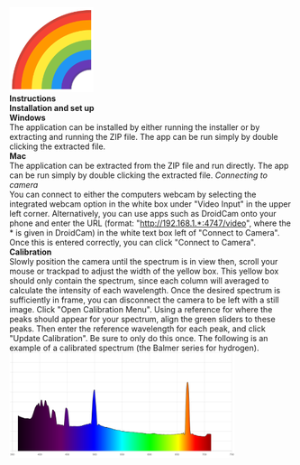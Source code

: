 <img src="assets/icon.png" width="150"/>  <br />
<b> Instructions </b> <br />
<b> Installation and set up </b>  <br />
<b> Windows </b> <br />
The application can be installed by either running the installer or by extracting and running the ZIP file.  The app can be run simply by double clicking the extracted file. <br />
<b> Mac </b> <br />
The application can be extracted from the ZIP file and run directly. The app can be run simply by double clicking the extracted file. 
*Connecting to camera* <br />
You can connect to either the computers webcam by selecting the integrated webcam option in the white box under "Video Input" in the upper left corner. Alternatively, you can use apps such as DroidCam onto your phone and enter the URL (format: "http://192.168.1.*:4747/video", where the * is given in DroidCam) in the white text box left of "Connect to Camera". Once this is entered correctly, you can click "Connect to Camera".  <br />
<b> Calibration </b> <br />
Slowly position the camera until the spectrum is in view then, scroll your mouse or trackpad to adjust the width of the yellow box. This yellow box should only contain the spectrum, since each column will averaged to calculate the intensity of each wavelength. Once the desired spectrum is sufficiently in frame, you can disconnect the camera to be left with a still image. Click "Open Calibration Menu". Using a reference for where the peaks should appear for your spectrum, align the green sliders to these peaks. Then enter the reference wavelength for each peak, and click "Update Calibration". Be sure to only do this once. The following is an example of a calibrated spectrum (the Balmer series for hydrogen).  <br />
<img src="spectrum.png" width="400"/> 
